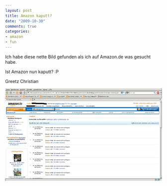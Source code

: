 ```yaml
--- 
layout: post
title: Amazon kaputt?
date: "2009-10-30"
comments: true
categories: 
- amazon
- fun
---
```

Ich habe diese nette Bild gefunden als ich auf Amazon.de was gesucht habe.

Ist Amazon nun kaputt? :P

Greetz Christian

![](/static/wpdata/2010/12/2009-10-30-103607_1440x851_scr-png-scaled-1000.jpg)